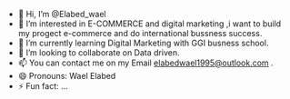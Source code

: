 - 👋 Hi, I’m @Elabed_wael
- 👀 I’m interested in E-COMMERCE and digital marketing ,i want to build my progect e-commerce and do international bussness success.
- 🌱 I’m currently learning Digital Marketing with GGI busness school.
- 💞️ I’m looking to collaborate on Data driven.
- 📫 You can contact me on my Email elabedwael1995@outlook.com  .
- 😄 Pronouns: Wael Elabed
- ⚡ Fun fact: ...

<!---
GIKAGO/GIKAGO is a ✨ special ✨ repository because its `README.md` (this file) appears on your GitHub profile.
You can click the Preview link to take a look at your changes.
--->
